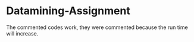 # Datamining-Assignment
The commented codes work, they were commented because the run time will increase.
